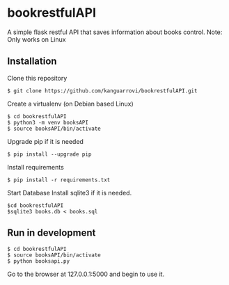 # bookrestfulAPI
A simple flask restful API that saves information about books control. 
Note: Only works on Linux

## Installation 

Clone this repository 

	$ git clone https://github.com/kanguarrovi/bookrestfulAPI.git

Create a virtualenv (on Debian based Linux)

    $ cd bookrestfulAPI
	$ python3 -m venv booksAPI
	$ source booksAPI/bin/activate

Upgrade pip if it is needed 

	$ pip install --upgrade pip

Install requirements 

	$ pip install -r requirements.txt

Start Database
Install sqlite3 if it is needed.

    $cd bookrestfulAPI
    $sqlite3 books.db < books.sql

## Run in development

	$ cd bookrestfulAPI
	$ source booksAPI/bin/activate
    $ python booksapi.py

Go to the browser at 127.0.0.1:5000 and begin to use it.

